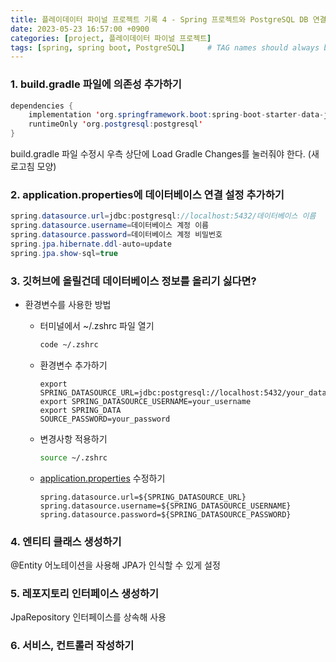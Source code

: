 ```yaml
---
title: 플레이데이터 파이널 프로젝트 기록 4 - Spring 프로젝트와 PostgreSQL DB 연결하기
date: 2023-05-23 16:57:00 +0900
categories: [project, 플레이데이터 파이널 프로젝트]
tags: [spring, spring boot, PostgreSQL]     # TAG names should always be lowercase
---
```


### 1. build.gradle 파일에 의존성 추가하기

```java
dependencies {
    implementation 'org.springframework.boot:spring-boot-starter-data-jpa'
    runtimeOnly 'org.postgresql:postgresql'
}
```

build.gradle 파일 수정시 우측 상단에 Load Gradle Changes를 눌러줘야 한다. (새로고침 모양)

### 2. application.properties에 데이터베이스 연결 설정 추가하기

```java
spring.datasource.url=jdbc:postgresql://localhost:5432/데이터베이스 이름
spring.datasource.username=데이터베이스 계정 이름
spring.datasource.password=데이터베이스 계정 비밀번호
spring.jpa.hibernate.ddl-auto=update
spring.jpa.show-sql=true
```

### 3. 깃허브에 올릴건데 데이터베이스 정보를 올리기 싫다면?
- 환경변수를 사용한 방법
    - 터미널에서 ~/.zshrc 파일 열기
        
        ```bash
        code ~/.zshrc
        ```
        
    - 환경변수 추가하기
        
        ```
        export SPRING_DATASOURCE_URL=jdbc:postgresql://localhost:5432/your_database
        export SPRING_DATASOURCE_USERNAME=your_username
        export SPRING_DATA
        SOURCE_PASSWORD=your_password
        ```
        
    - 변경사항 적용하기
        
        ```bash
        source ~/.zshrc
        ```
        
    - [application.properties](http://application.properties) 수정하기
        
        ```
        spring.datasource.url=${SPRING_DATASOURCE_URL}
        spring.datasource.username=${SPRING_DATASOURCE_USERNAME}
        spring.datasource.password=${SPRING_DATASOURCE_PASSWORD}
        ```
        
### 4. 엔티티 클래스 생성하기   
@Entity 어노테이션을 사용해 JPA가 인식할 수 있게 설정
### 5. 레포지토리 인터페이스 생성하기   
JpaRepository 인터페이스를 상속해 사용
### 6. 서비스, 컨트롤러 작성하기
